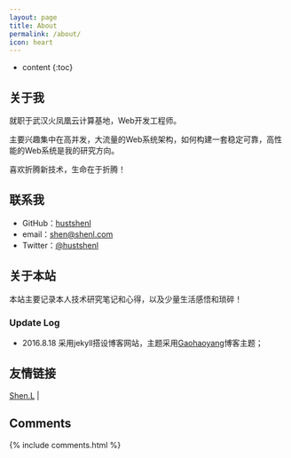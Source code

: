 ```yaml
---
layout: page
title: About
permalink: /about/
icon: heart
---
```


* content
{:toc}

## 关于我

就职于武汉火凤凰云计算基地，Web开发工程师。

主要兴趣集中在高并发，大流量的Web系统架构，如何构建一套稳定可靠，高性能的Web系统是我的研究方向。

喜欢折腾新技术，生命在于折腾！


## 联系我

* GitHub：[hustshenl](https://github.com/hustshenl)
* email：[shen@shenl.com](mailto:shen@shenl.com)
* Twitter：[@hustshenl](https://twitter.com/hustshenl)

## 关于本站

本站主要记录本人技术研究笔记和心得，以及少量生活感悟和琐碎！

### Update Log

* 2016.8.18 采用jekyll搭设博客网站，主题采用[Gaohaoyang](https://gaohaoyang.github.io/about/)博客主题；

## 友情链接

[Shen.L](http://www.shenl.com) \| 

## Comments

{% include comments.html %}
